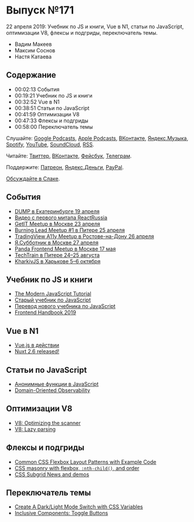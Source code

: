 # Выпуск №171

22 апреля 2019: Учебник по JS и книги, Vue в N1, статьи по JavaScript, оптимизации V8, флексы и подгриды, переключатель темы.

- Вадим Макеев
- Максим Соснов
- Настя Катаева

## Содержание

- 00:02:13 События
- 00:19:21 Учебник по JS и книги
- 00:32:52 Vue в N1
- 00:38:51 Статьи по JavaScript
- 00:41:59 Оптимизации V8
- 00:47:33 Флексы и подгриды
- 00:58:00 Переключатель темы

Слушайте: [Google Podcasts](https://podcasts.google.com/?feed=aHR0cHM6Ly93ZWItc3RhbmRhcmRzLnJ1L3BvZGNhc3QvZmVlZC8), [Apple Podcasts](https://itunes.apple.com/podcast/id1080500016), [ВКонтакте](https://vk.com/podcasts-32017543), [Яндекс.Музыка](https://music.yandex.ru/album/6245956), [Spotify](https://open.spotify.com/show/3rzAcADjpBpXt73L0epTjV), [YouTube](https://www.youtube.com/playlist?list=PLMBnwIwFEFHcwuevhsNXkFTcadeX5R1Go), [SoundCloud](https://soundcloud.com/web-standards), [RSS](https://web-standards.ru/podcast/feed/).

Читайте: [Твиттер](https://twitter.com/webstandards_ru), [ВКонтакте](https://vk.com/webstandards_ru), [Фейсбук](https://www.facebook.com/webstandardsru), [Телеграм](https://t.me/webstandards_ru).

Поддержите: [Патреон](https://www.patreon.com/webstandards_ru), [Яндекс.Деньги](https://money.yandex.ru/to/41001119329753), [PayPal](https://www.paypal.me/pepelsbey).

[Обсуждайте в Слаке](http://slack.web-standards.ru/).

## События

- [DUMP в Екатеринбурге 19 апреля](https://dump-conf.ru/)
- [Видео с первого митапа ReactRussia](https://www.youtube.com/playlist?list=PLWvK_bLQje9gJqFfd8k31pK3WGzuI8grP)
- [GetIT Meetup в Москве 23 апреля](https://getitcommunity.com/)
- [Burning Lead Meetup #1 в Питере 25 апреля](https://burning-lead.timepad.ru/event/951994/)
- [TradingView A11y Meetup в Ростове-на-Дону 26 апреля](https://vk.com/wall-96504582_353)
- [Я.Субботник в Москве 27 апреля](https://events.yandex.ru/events/yasubbotnik/27-april-2019/)
- [Panda Frontend Meetup в Москве 17 мая](http://panda-meetup.ru/msk-frontend-meetup-2)
- [TechTrain в Питере 24–25 августа](https://techtrain.ru/)
- [KharkivJS в Харькове 5–6 октября](http://kharkivjs.org/)

## Учебник по JS и книги

- [The Modern JavaScript Tutorial](https://javascript.info/)
- [Старый учебник по JavaScript](https://javascript.ru/)
- [Перевод нового учебника по JavaScript](https://github.com/javascript-tutorial/ru.javascript.info)
- [Frontend Handbook 2019](https://frontendmasters.com/books/front-end-handbook/2019/)

## Vue в N1

- [Vue.js в действии](https://www.piter.com/collection/all/product/vuejs-v-deystvii)
- [Nuxt 2.6 released!](https://github.com/nuxt/nuxt.js/releases/tag/v2.6.0)

## Статьи по JavaScript

- [Анонимные функции в JavaScript](https://medium.com/p/ff6b9ba85de0)
- [Domain-Oriented Observability](https://martinfowler.com/articles/domain-oriented-observability.html)

## Оптимизации V8

- [V8: Optimizing the scanner](https://v8.dev/blog/scanner)
- [V8: Lazy parsing](https://v8.dev/blog/preparser)

## Флексы и подгриды

- [Common CSS Flexbox Layout Patterns with Example Code](https://tobiasahlin.com/blog/common-flexbox-patterns/)
- [CSS masonry with flexbox, `:nth-child()`, and order](https://tobiasahlin.com/blog/masonry-with-css/)
- [CSS Subgrid News and demos](https://rachelandrew.co.uk/archives/2019/04/16/css-subgrid-news-and-demos/)

## Переключатель темы

- [Create A Dark/Light Mode Switch with CSS Variables](https://dev.to/ananyaneogi/create-a-dark-light-mode-switch-with-css-variables-34l8)
- [Inclusive Components: Toggle Buttons](https://inclusive-components.design/toggle-button/)
